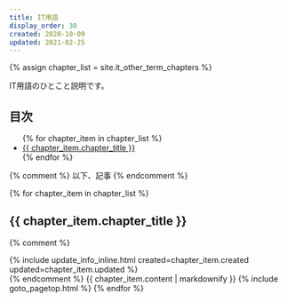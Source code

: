 ```yaml
---
title: IT用語
display_order: 30
created: 2020-10-09
updated: 2021-02-25
---
```

{% assign chapter_list = site.it_other_term_chapters %}

IT用語のひとこと説明です。

## <a name="index">目次</a>

<ul>
{% for chapter_item in chapter_list %}
<li><a href="#{{ chapter_item.chapter_id }}">{{ chapter_item.chapter_title }}</a></li>
{% endfor %}
</ul>

{% comment %} 以下、記事 {% endcomment %}

{% for chapter_item in chapter_list %}
## <a name="{{ chapter_item.chapter_id }}">{{ chapter_item.chapter_title }}</a>
{% comment %}
<div class="chapter-updated">{% include update_info_inline.html created=chapter_item.created updated=chapter_item.updated %}</div>
{% endcomment %}
{{ chapter_item.content | markdownify }}
{% include goto_pagetop.html %}
{% endfor %}
